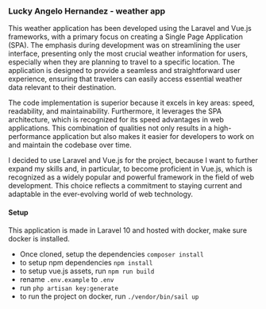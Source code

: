 <h3>Lucky Angelo Hernandez - weather app</h3>

<p>
This weather application has been developed using the Laravel and Vue.js frameworks, with a primary focus on creating a Single Page Application (SPA). The emphasis during development was on streamlining the user interface, presenting only the most crucial weather information for users, especially when they are planning to travel to a specific location. The application is designed to provide a seamless and straightforward user experience, ensuring that travelers can easily access essential weather data relevant to their destination.
</p>
<p>
The code implementation is superior because it excels in key areas: speed, readability, and maintainability. Furthermore, it leverages the SPA architecture, which is recognized for its speed advantages in web applications. This combination of qualities not only results in a high-performance application but also makes it easier for developers to work on and maintain the codebase over time.
</p>
<p>
I decided to use Laravel and Vue.js for the project, because I want to further expand my skills and, in particular, to become proficient in Vue.js, which is recognized as a widely popular and powerful framework in the field of web development. This choice reflects a commitment to staying current and adaptable in the ever-evolving world of web technology.
</p>
<h4>
    Setup
</h4>
<p>
    This application is made in Laravel 10 and hosted with docker, make sure docker is installed.
</p>

* Once cloned, setup the dependencies `composer install`
* to setup npm dependencies `npm install`
* to setup vue.js assets, run `npm run build`
* rename `.env.example` to `.env`
* run `php artisan key:generate`
* to run the project on docker, run `./vendor/bin/sail up`


